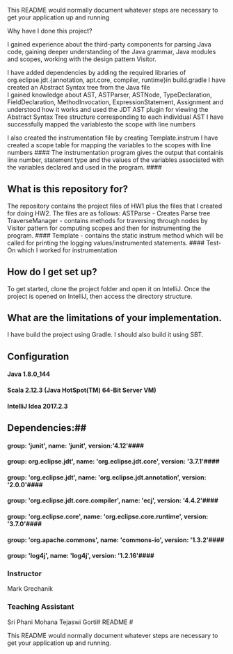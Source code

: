 This README would normally document whatever steps are necessary to get your application up and running

Why have I done this project? 

I  gained experience about the third-party components for parsing Java code, gaining deeper understanding of the Java
grammar, Java modules and scopes, working with the design pattern Visitor.

I have added dependencies by adding the required libraries of org.eclipse.jdt.{annotation, apt.core, compiler, runtime}in build.gradle
I have created an Abstract Syntax tree from the Java file  
I gained knowledge about AST, ASTParser, ASTNode, TypeDeclaration, FieldDeclaration, MethodInvocation, ExpressionStatement, Assignment and understood how it works and used the JDT AST plugin for viewing the Abstract Syntax Tree structure corresponding to each individual AST
I have successfully mapped the variablesto the scope with line numbers

I also created the instrumentation file by creating Template.instrum
I have created a scope table for mapping the variables to the scopes with line numbers  ####
The instrumentation program gives the output that containis line number, statement type and the values of the variables associated with the variables declared and used in the program. ####


## What is this repository for? ##
The repository contains the project files of HW1 plus the files that I created for doing HW2.
The files are as follows:
ASTParse - Creates Parse tree 
TraverseManager - contains methods for traversing through nodes by Visitor pattern for computing scopes and then for instrumenting the program.   ####
Template - contains the static instrum method which will be called for printing the logging values/instrumented statements. ####
Test- On which I worked for instrumentation



## How do I get set up? ##
To get started, clone the project folder and open it on IntelliJ. Once the project is opened on IntelliJ, then access the directory 
structure. 

## What are the limitations of your implementation. ##
I have build the project using Gradle. I should also build it using SBT.

## Configuration
#### Java 1.8.0_144 #### 
#### Scala 2.12.3 (Java HotSpot(TM) 64-Bit Server VM) ####
#### IntelliJ Idea 2017.2.3 #### 

## Dependencies:##
#### group: 'junit', name: 'junit', version:'4.12'####
#### group: org.eclipse.jdt', name: 'org.eclipse.jdt.core', version: '3.7.1'####
#### group: 'org.eclipse.jdt', name: 'org.eclipse.jdt.annotation', version: '2.0.0'####
#### group: 'org.eclipse.jdt.core.compiler', name: 'ecj', version: '4.4.2'####
#### group: 'org.eclipse.core', name: 'org.eclipse.core.runtime', version: '3.7.0'####
#### group: 'org.apache.commons', name: 'commons-io', version: '1.3.2'####
#### group: 'log4j', name: 'log4j', version: '1.2.16'####



### Instructor ###
Mark Grechanik

### Teaching Assistant ###
Sri Phani Mohana Tejaswi Gorti# README #

This README would normally document whatever steps are necessary to get your application up and running.
